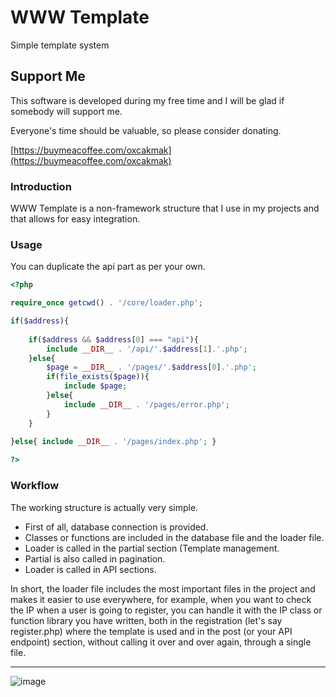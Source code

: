 # WWW Template
Simple template system

## Support Me

This software is developed during my free time and I will be glad if somebody will support me.

Everyone's time should be valuable, so please consider donating.

[https://buymeacoffee.com/oxcakmak](https://buymeacoffee.com/oxcakmak)

### Introduction

WWW Template is a non-framework structure that I use in my projects and that allows for easy integration.

### Usage
You can duplicate the api part as per your own.
```php
<?php

require_once getcwd() . '/core/loader.php';

if($address){
    
    if($address && $address[0] === "api"){
        include __DIR__ . '/api/'.$address[1].'.php';
    }else{
  		$page = __DIR__ . '/pages/'.$address[0].'.php';
  		if(file_exists($page)){
  			include $page;
  		}else{
  			include __DIR__ . '/pages/error.php';
  		}
    }
    
}else{ include __DIR__ . '/pages/index.php'; }

?>
```

### Workflow

The working structure is actually very simple.
* First of all, database connection is provided.
* Classes or functions are included in the database file and the loader file.
* Loader is called in the partial section (Template management.
* Partial is also called in pagination.
* Loader is called in API sections.

In short, the loader file includes the most important files in the project and makes it easier to use everywhere, for example, when you want to check the IP when a user is going to register, you can handle it with the IP class or function library you have written, both in the registration (let's say register.php) where the template is used and in the post (or your API endpoint) section, without calling it over and over again, through a single file. 

---

![image](https://github.com/user-attachments/assets/ca374fbe-8c65-415c-b212-31a75d894a5d)



